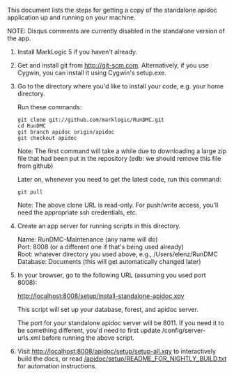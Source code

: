 This document lists the steps for getting a copy of the standalone apidoc
application up and running on your machine.

NOTE: Disqus comments are currently disabled in the standalone version of the app.

 1. Install MarkLogic 5 if you haven't already.

 2. Get and install git from <http://git-scm.com>.
    Alternatively, if you use Cygwin, you can install it using Cygwin's setup.exe.

 3. Go to the directory where you'd like to install your code,
    e.g. your home directory.

    Run these commands:

        git clone git://github.com/marklogic/RunDMC.git
        cd RunDMC
        git branch apidoc origin/apidoc
        git checkout apidoc

    Note: The first command will take a while due to downloading a large
          zip file that had been put in the repository (edb: we should remove this file from github)

    Later on, whenever you need to get the latest code, run this command:

        git pull

    Note: The above clone URL is read-only. For push/write access, you'll
          need the appropriate ssh credentials, etc.

 4. Create an app server for running scripts in this directory.

    Name: RunDMC-Maintenance (any name will do)  
    Port: 8008 (or a different one if that's being used already)  
    Root: whatever directory you used above, e.g., /Users/elenz/RunDMC  
    Database: Documents (this will get automatically changed later)  

 5. In your browser, go to the following URL (assuming you used port 8008):

    <http://localhost:8008/setup/install-standalone-apidoc.xqy>
 
    This script will set up your database, forest, and apidoc server.
 
    The port for your standalone apidoc server will be 8011. If you need it
    to be something different, you'd need to first update /config/server-urls.xml
    before running the above script.

 6. Visit <http://localhost:8008/apidoc/setup/setup-all.xqy> to interactively
    build the docs, or read [/apidoc/setup/README_FOR_NIGHTLY_BUILD.txt][] for automation
    instructions.

[/apidoc/setup/README_FOR_NIGHTLY_BUILD.txt]: http://github.com/marklogic/RunDMC/blob/apidoc/apidoc/setup/README_FOR_NIGHTLY_BUILD.txt
